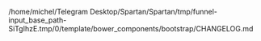 /home/michel/Telegram Desktop/Spartan/Spartan/tmp/funnel-input_base_path-SiTgIhzE.tmp/0/template/bower_components/bootstrap/CHANGELOG.md